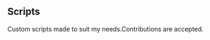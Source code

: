 ## Scripts
Custom scripts made to suit my needs.Contributions are accepted.





























